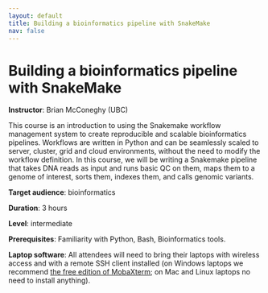 ```yaml
---
layout: default
title: Building a bioinformatics pipeline with SnakeMake
nav: false
---
```


# Building a bioinformatics pipeline with SnakeMake

**Instructor**: Brian McConeghy (UBC)

This course is an introduction to using the Snakemake workflow management system to create reproducible
and scalable bioinformatics pipelines. Workflows are written in Python and can be seamlessly scaled to
server, cluster, grid and cloud environments, without the need to modify the workflow definition. In this
course, we will be writing a Snakemake pipeline that takes DNA reads as input and runs basic QC on them,
maps them to a genome of interest, sorts them, indexes them, and calls genomic variants.

**Target audience**: bioinformatics

<!-- **Course plan**: -->

**Duration**: 3 hours

**Level**: intermediate

**Prerequisites**: Familiarity with Python, Bash, Bioinformatics tools.

**Laptop software**: All attendees will need to bring their laptops with wireless access and with a
remote SSH client installed (on Windows laptops we recommend <a
href="https://mobaxterm.mobatek.net/download.html" target="_blank">the free edition of MobaXterm</a>; on
Mac and Linux laptops no need to install anything).

<!-- Reservation on Cedar - Per student: 8 CPUs (or 32, if that is reasonable; not sure how many students will -->
<!-- be attending), 32GB RAM, 10GB of disk space (potentially less, depends on the input files used – haven’t -->
<!-- decided this yet) -->
